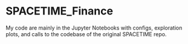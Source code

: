 # SPACETIME_Finance
My code are mainly in the Jupyter Notebooks with configs, exploration plots, and calls to the codebase of the original SPACETIME repo.
